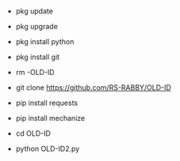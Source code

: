 ##


##

#
- pkg update

- pkg upgrade

- pkg install python

- pkg install git

- rm -OLD-ID

- git clone https://github.com/RS-RABBY/OLD-ID

- pip install requests

 - pip install mechanize

- cd OLD-ID

- python OLD-ID2.py

